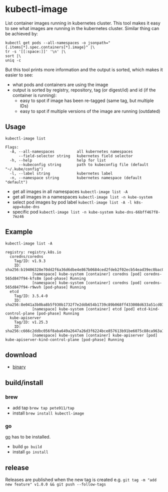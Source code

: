 # kubectl-image
List container images running in kubernetes cluster. This tool makes it easy to see what images are running in the
kubernetes cluster. Similar thing can be achieved by:

```
kubectl get pods --all-namespaces -o jsonpath="{.items[*].spec.containers[*].image}" |\
tr -s '[[:space:]]' '\n' |\
sort |\
uniq -c
```

But this tool prints more information and the output is sorted, which makes it easier to see:
- what pods and containers are using the image
- output is sorted by registry, repository, tag (or digest/id) and id (if the container is running):
  - easy to spot if image has been re-tagged (same tag, but multiple IDs)
  - easy to spot if multiple versions of the image are running (outdated)

## Usage

```
kubectl-image list

Flags:
  -A, --all-namespaces          all kubernetes namespaces
      --field-selector string   kubernetes field selector
  -h, --help                    help for list
      --kubeconfig string       path to kubeconfig file (default "~/.kube/config")
  -l, --label string            kubernetes label
  -n, --namespace string        kubernetes namespace (default "default")
```

- get all images in all namespaces `kubectl-image list -A`
- get all images in a namespaces `kubectl-image list -n kube-system`
- select pod images by pod label `kubectl-image list -A -l k8s-app=kube-dns`
- specific pod `kubectl-image list -n kube-system kube-dns-66bff467f8-7mz46`

## Example

```
kubectl-image list -A

registry: registry.k8s.io
  coredns/coredns
    Tag/ID: v1.9.3
    ID:     sha256:b19406328e70dd2f6a36d6dbe4e867b0684ced2fdeb2f02ecb54ead39ec0bac0
            [namespace] kube-system [container] coredns [pod] coredns-565d847f94-kfs8m [pod-phase] Running
            [namespace] kube-system [container] coredns [pod] coredns-565d847f94-r9wvh [pod-phase] Running
  etcd
    Tag/ID: 3.5.4-0
    ID:     sha256:8e041a3b0ba8b5f930b1732f7e2ddb654b1739c89b068ff433008d633a51cd03
            [namespace] kube-system [container] etcd [pod] etcd-kind-control-plane [pod-phase] Running
  kube-apiserver
    Tag/ID: v1.25.3
    ID:     sha256:c666c2ddbc056f8aba649a2647a26d3f6224bce857613b91be6075c88ca963a1
            [namespace] kube-system [container] kube-apiserver [pod] kube-apiserver-kind-control-plane [pod-phase] Running
```

## download

- [binary](https://github.com/pete911/kubectl-image/releases)

## build/install

### brew

- add tap `brew tap pete911/tap`
- install `brew install kubectl-image`

### go

[go](https://golang.org/dl/) has to be installed.
- build `go build`
- install `go install`

## release

Releases are published when the new tag is created e.g.
`git tag -m "add new feature" v1.0.0 && git push --follow-tags`
